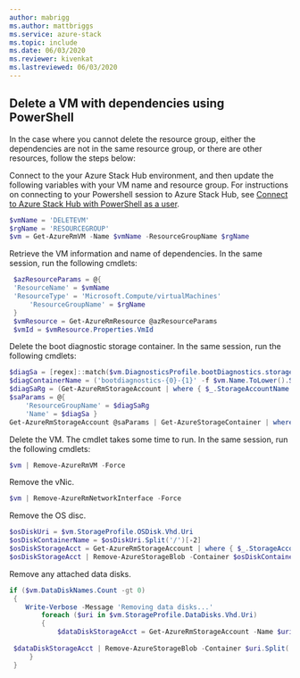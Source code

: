 ```yaml
---
author: mabrigg
ms.author: mattbriggs
ms.service: azure-stack
ms.topic: include
ms.date: 06/03/2020
ms.reviewer: kivenkat
ms.lastreviewed: 06/03/2020
---
```


## Delete a VM with dependencies using PowerShell

In the case where you cannot delete the resource group, either the dependencies are not in the same resource group, or there are other resources, follow the steps below:

Connect to the your Azure Stack Hub environment, and then update the following variables with your VM name and resource group. For instructions on connecting to your Powershell session to Azure Stack Hub, see [Connect to Azure Stack Hub with PowerShell as a user](azure-stack-powershell-configure-user.md).

```powershell
$vmName = 'DELETEVM'
$rgName = 'RESOURCEGROUP'
$vm = Get-AzureRmVM -Name $vmName -ResourceGroupName $rgName
```

Retrieve the VM information and name of dependencies. In the same session, run the following cmdlets:

```powershell
 $azResourceParams = @{
 'ResourceName' = $vmName
 'ResourceType' = 'Microsoft.Compute/virtualMachines'
     'ResourceGroupName' = $rgName
 }
 $vmResource = Get-AzureRmResource @azResourceParams
 $vmId = $vmResource.Properties.VmId
```

Delete the boot diagnostic storage container. In the same session, run the following cmdlets:

```powershell
$diagSa = [regex]::match($vm.DiagnosticsProfile.bootDiagnostics.storageUri, '^http[s]?://(.+?)\.').groups[1].value
$diagContainerName = ('bootdiagnostics-{0}-{1}' -f $vm.Name.ToLower().Substring(0, 9), $vmId)
$diagSaRg = (Get-AzureRmStorageAccount | where { $_.StorageAccountName -eq $diagSa }).ResourceGroupName
$saParams = @{
    'ResourceGroupName' = $diagSaRg
    'Name' = $diagSa }
Get-AzureRmStorageAccount @saParams | Get-AzureStorageContainer | where { $_.Name-eq $diagContainerName } | Remove-AzureStorageContainer -Force
```

Delete the VM. The cmdlet takes some time to run. In the same session, run the following cmdlets:

```powershell
$vm | Remove-AzureRmVM -Force
```

Remove the vNic.

```powershell
$vm | Remove-AzureRmNetworkInterface -Force
```

Remove the OS disc.

```powershell
$osDiskUri = $vm.StorageProfile.OSDisk.Vhd.Uri
$osDiskContainerName = $osDiskUri.Split('/')[-2]
$osDiskStorageAcct = Get-AzureRmStorageAccount | where { $_.StorageAccountName -eq $osDiskUri.Split('/')[2].Split('.')[0] }
$osDiskStorageAcct | Remove-AzureStorageBlob -Container $osDiskContainerName -Blob $osDiskUri.Split('/')[-1]
```

Remove any attached data disks.

```powershell
if ($vm.DataDiskNames.Count -gt 0)
 {
    Write-Verbose -Message 'Removing data disks...'
        foreach ($uri in $vm.StorageProfile.DataDisks.Vhd.Uri)
        {
            $dataDiskStorageAcct = Get-AzureRmStorageAccount -Name $uri.Split('/')[2].Split('.')[0]
        
 $dataDiskStorageAcct | Remove-AzureStorageBlob -Container $uri.Split('/')[-2] -Blob $uri.Split('/')[-1] -ea Ignore
     }
 }
```
